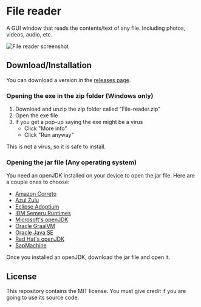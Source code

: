 # File reader

A GUI window that reads the contents/text of any file. Including photos, videos, audio, etc.

![File reader screenshot](https://github.com/user-attachments/assets/e7106214-7a22-4b05-8732-a68157f28bb8)

## Download/Installation

You can download a version in the [releases page](https://github.com/Synthird/File-reader/releases).

### Opening the exe in the zip folder (Windows only)

1. Download and unzip the zip folder called "File-reader.zip"
2. Open the exe file
3. If you get a pop-up saying the exe might be a virus
    - Click "More info"
    - Click "Run anyway"

This is not a virus, so it is safe to install.

### Opening the jar file (Any operating system)

You need an openJDK installed on your device to open the jar file. Here are a couple ones to choose:

- [Amazon Correto](https://aws.amazon.com/corretto/)
- [Azul Zulu](https://www.azul.com/downloads/?package=jdk#zulu)
- [Eclipse Adoptium](https://adoptium.net/)
- [IBM Semeru Runtimes](https://developer.ibm.com/languages/java/semeru-runtimes/)
- [Microsoft's openJDK](https://www.microsoft.com/openjdk)
- [Oracle GraalVM](https://www.graalvm.org/downloads/)
- [Oracle Java SE](https://www.oracle.com/java/technologies/downloads/)
- [Red Hat's openJDK](https://developers.redhat.com/products/openjdk/download)
- [SapMachine](https://sap.github.io/SapMachine/)

Once you installed an openJDK, download the jar file and open it.

## License

This repository contains the MIT license. You must give credit if you are going to use its source code.
